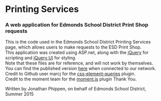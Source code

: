 # Printing Services
### A web application for Edmonds School District Print Shop requests
This is the code used in the Edmonds School District Printing Services page, which allows users to make requests to the ESD Print Shop.  
This application was created using ASP.net, along with the [jQuery](https://jquery.com) for scripting and [jQuery UI](https://jqueryui.com) for styling.  
Note that these files are for reference, and will not work by themselves.  
You can find the published version [here](infosysapps.edmonds.wednet.edu/print) when connected to our network.  
Credit to Github user marcj for the [css-element-queries](https://github.com/marcj/css-element-queries) plugin.  
Credit to the moment team for the [moment.js](http://momentjs.com/) plugin
Thank You.  
  
Written by Jonathan Phippen, on behalf of Edmonds School District, Summer 2015
